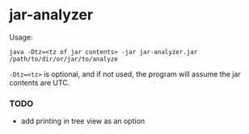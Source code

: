 # jar-analyzer
Usage:

	java -Dtz=<tz of jar contents> -jar jar-analyzer.jar /path/to/dir/or/jar/to/analyze

`-Dtz=<tz>` is optional, and if not used, the program will assume the jar contents are UTC.

### TODO
- add printing in tree view as an option